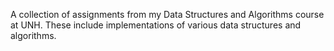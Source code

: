 A collection of assignments from my Data Structures and Algorithms course at UNH. These include implementations of various data structures and algorithms.
